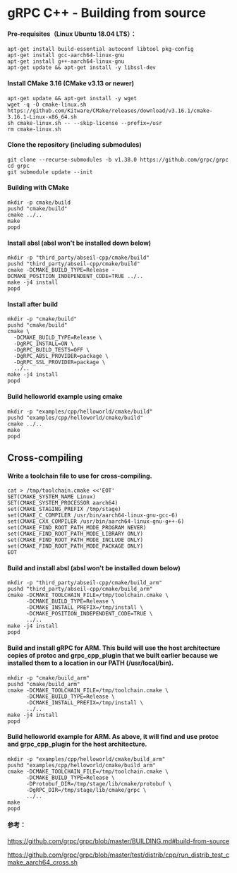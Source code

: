 # gRPC C++ - Building from source

#### Pre-requisites（Linux Ubuntu 18.04 LTS）：
```
apt-get install build-essential autoconf libtool pkg-config
apt-get install gcc-aarch64-linux-gnu
apt-get install g++-aarch64-linux-gnu
apt-get update && apt-get install -y libssl-dev
```

#### Install CMake 3.16 (CMake v3.13 or newer)
```
apt-get update && apt-get install -y wget
wget -q -O cmake-linux.sh https://github.com/Kitware/CMake/releases/download/v3.16.1/cmake-3.16.1-Linux-x86_64.sh
sh cmake-linux.sh -- --skip-license --prefix=/usr
rm cmake-linux.sh
```

#### Clone the repository (including submodules)
```
git clone --recurse-submodules -b v1.38.0 https://github.com/grpc/grpc
cd grpc
git submodule update --init
```

#### Building with CMake
```
mkdir -p cmake/build
pushd "cmake/build"
cmake ../..
make
popd
```

#### Install absl (absl won't be installed down below)
```
mkdir -p "third_party/abseil-cpp/cmake/build"
pushd "third_party/abseil-cpp/cmake/build"
cmake -DCMAKE_BUILD_TYPE=Release -DCMAKE_POSITION_INDEPENDENT_CODE=TRUE ../..
make -j4 install
popd
```

#### Install after build
```
mkdir -p "cmake/build"
pushd "cmake/build"
cmake \
  -DCMAKE_BUILD_TYPE=Release \
  -DgRPC_INSTALL=ON \
  -DgRPC_BUILD_TESTS=OFF \
  -DgRPC_ABSL_PROVIDER=package \
  -DgRPC_SSL_PROVIDER=package \
  ../..
make -j4 install
popd
```

#### Build helloworld example using cmake
```
mkdir -p "examples/cpp/helloworld/cmake/build"
pushd "examples/cpp/helloworld/cmake/build"
cmake ../..
make
popd
```

## Cross-compiling

#### Write a toolchain file to use for cross-compiling.
```
cat > /tmp/toolchain.cmake <<'EOT'
SET(CMAKE_SYSTEM_NAME Linux)
SET(CMAKE_SYSTEM_PROCESSOR aarch64)
set(CMAKE_STAGING_PREFIX /tmp/stage)
set(CMAKE_C_COMPILER /usr/bin/aarch64-linux-gnu-gcc-6) 
set(CMAKE_CXX_COMPILER /usr/bin/aarch64-linux-gnu-g++-6) 
set(CMAKE_FIND_ROOT_PATH_MODE_PROGRAM NEVER)
set(CMAKE_FIND_ROOT_PATH_MODE_LIBRARY ONLY)
set(CMAKE_FIND_ROOT_PATH_MODE_INCLUDE ONLY)
set(CMAKE_FIND_ROOT_PATH_MODE_PACKAGE ONLY)
EOT
```

#### Build and install absl (absl won't be installed down below)
```
mkdir -p "third_party/abseil-cpp/cmake/build_arm"
pushd "third_party/abseil-cpp/cmake/build_arm"
cmake -DCMAKE_TOOLCHAIN_FILE=/tmp/toolchain.cmake \
      -DCMAKE_BUILD_TYPE=Release \
      -DCMAKE_INSTALL_PREFIX=/tmp/install \
      -DCMAKE_POSITION_INDEPENDENT_CODE=TRUE \
      ../..
make -j4 install
popd
```

#### Build and install gRPC for ARM. This build will use the host architecture copies of protoc and grpc_cpp_plugin that we built earlier because we installed them to a location in our PATH (/usr/local/bin).
```
mkdir -p "cmake/build_arm"
pushd "cmake/build_arm"
cmake -DCMAKE_TOOLCHAIN_FILE=/tmp/toolchain.cmake \
      -DCMAKE_BUILD_TYPE=Release \
      -DCMAKE_INSTALL_PREFIX=/tmp/install \
      ../..
make -j4 install
popd
```

#### Build helloworld example for ARM. As above, it will find and use protoc and grpc_cpp_plugin for the host architecture.
```
mkdir -p "examples/cpp/helloworld/cmake/build_arm"
pushd "examples/cpp/helloworld/cmake/build_arm"
cmake -DCMAKE_TOOLCHAIN_FILE=/tmp/toolchain.cmake \
      -DCMAKE_BUILD_TYPE=Release \
      -DProtobuf_DIR=/tmp/stage/lib/cmake/protobuf \
      -DgRPC_DIR=/tmp/stage/lib/cmake/grpc \
      ../..
make
popd
```

#### 参考：

https://github.com/grpc/grpc/blob/master/BUILDING.md#build-from-source

https://github.com/grpc/grpc/blob/master/test/distrib/cpp/run_distrib_test_cmake_aarch64_cross.sh
